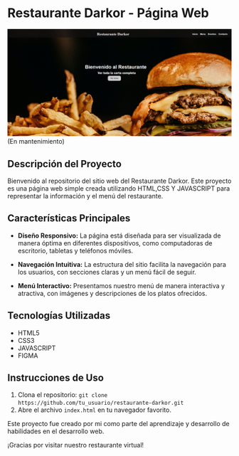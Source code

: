 # Restaurante Darkor - Página Web

![Vista previa de la página](https://github.com/federicobitsch/Restaurante-Darkor/blob/master/screenshot-restaurante.png)
(En mantenimiento)

## Descripción del Proyecto
Bienvenido al repositorio del sitio web del Restaurante Darkor. Este proyecto es una página web simple creada utilizando HTML,CSS Y JAVASCRIPT para representar la información y el menú del restaurante.

## Características Principales
- **Diseño Responsivo:** La página está diseñada para ser visualizada de manera óptima en diferentes dispositivos, como computadoras de escritorio, tabletas y teléfonos móviles.

- **Navegación Intuitiva:** La estructura del sitio facilita la navegación para los usuarios, con secciones claras y un menú fácil de seguir.

- **Menú Interactivo:** Presentamos nuestro menú de manera interactiva y atractiva, con imágenes y descripciones de los platos ofrecidos.

## Tecnologías Utilizadas
- HTML5
- CSS3
- JAVASCRIPT
- FIGMA

## Instrucciones de Uso
1. Clona el repositorio: `git clone https://github.com/tu_usuario/restaurante-darkor.git`
2. Abre el archivo `index.html` en tu navegador favorito.


Este proyecto fue creado por mi como parte del aprendizaje y desarrollo de habilidades en el desarrollo web.

¡Gracias por visitar nuestro restaurante virtual!
